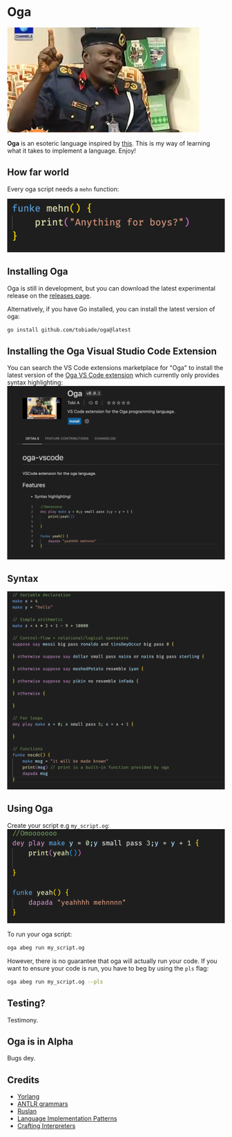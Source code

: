 # Oga
![oga at the top](docs/oga-at-the-top.png)

**Oga** is an esoteric language inspired by [this](https://youtu.be/h1xva9WC4G0?t=188). This is my way of learning what it takes to implement a language. Enjoy!

## How far world
Every oga script needs a `mehn` function:

![mehn function](docs/mehn-function.png)

## Installing Oga
Oga is still in development, but you can download the latest experimental release on the [releases page](https://github.com/tobiade/oga/releases).

Alternatively, if you have Go installed, you can install the latest version of oga:
```sh
go install github.com/tobiade/oga@latest
```

## Installing the Oga Visual Studio Code Extension
You can search the VS Code extensions marketplace for "Oga" to install the latest version of the [Oga VS Code extension](https://github.com/tobiade/oga-vscode) which currently only provides syntax highlighting:
![oga-vscode-extension](docs/oga-vscode-extension.png)

## Syntax
![syntax](docs/syntax.png)

## Using Oga
Create your script e.g `my_script.og`:
![sample script](docs/ex1.png)

To run your oga script:
```sh
oga abeg run my_script.og
```
However, there is no guarantee that oga will actually run your code. If you want to ensure your code is run, you have to beg by using the `pls` flag:
```sh
oga abeg run my_script.og --pls
```

## Testing?
Testimony.

## Oga is in Alpha
Bugs dey.

## Credits
* [Yorlang](https://github.com/anoniscoding/yorlang)
* [ANTLR grammars](https://github.com/antlr/grammars-v4)
* [Ruslan](https://ruslanspivak.com/lsbasi-part1/)
* [Language Implementation Patterns](https://pragprog.com/titles/tpdsl/language-implementation-patterns/)
* [Crafting Interpreters](https://craftinginterpreters.com/)